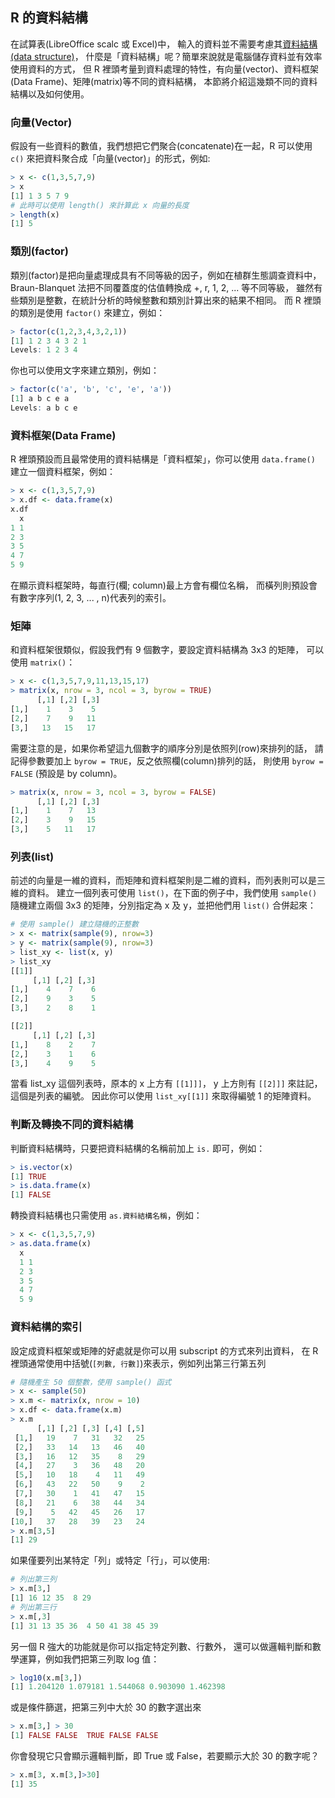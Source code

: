 ## R 的資料結構

在試算表(LibreOffice scalc 或 Excel)中，
輸入的資料並不需要考慮其[資料結構(data structure)](https://en.wikipedia.org/wiki/Data_structure)，
什麼是「資料結構」呢？簡單來說就是電腦儲存資料並有效率使用資料的方式，
但 R 裡頭考量到資料處理的特性，有向量(vector)、資料框架(Data Frame)、矩陣(matrix)等不同的資料結構，
本節將介紹這幾類不同的資料結構以及如何使用。

### 向量(Vector)

假設有一些資料的數值，我們想把它們聚合(concatenate)在一起，R 可以使用 ```c()```
來把資料聚合成「向量(vector)」的形式，例如:

```R
> x <- c(1,3,5,7,9)
> x
[1] 1 3 5 7 9
# 此時可以使用 length() 來計算此 x 向量的長度
> length(x)
[1] 5
```
### 類別(factor)

類別(factor)是把向量處理成具有不同等級的因子，例如在植群生態調查資料中，
Braun-Blanquet 法把不同覆蓋度的估值轉換成 +, r, 1, 2, ... 等不同等級，
雖然有些類別是整數，在統計分析的時候整數和類別計算出來的結果不相同。
而 R 裡頭的類別是使用 ```factor()``` 來建立，例如：

```R
> factor(c(1,2,3,4,3,2,1))
[1] 1 2 3 4 3 2 1
Levels: 1 2 3 4
```

你也可以使用文字來建立類別，例如：

```R
> factor(c('a', 'b', 'c', 'e', 'a'))
[1] a b c e a
Levels: a b c e
```

### 資料框架(Data Frame)

R 裡頭預設而且最常使用的資料結構是「資料框架」，你可以使用 ```data.frame()```
建立一個資料框架，例如：

```R
> x <- c(1,3,5,7,9)
> x.df <- data.frame(x)
x.df
  x
1 1
2 3
3 5
4 7
5 9
```

在顯示資料框架時，每直行(欄; column)最上方會有欄位名稱，
而橫列則預設會有數字序列(1, 2, 3, ... , n)代表列的索引。

### 矩陣

和資料框架很類似，假設我們有 9 個數字，要設定資料結構為 3x3 的矩陣，
可以使用 ```matrix()```：

```R
> x <- c(1,3,5,7,9,11,13,15,17)
> matrix(x, nrow = 3, ncol = 3, byrow = TRUE)
      [,1] [,2] [,3]
[1,]    1    3    5
[2,]    7    9   11
[3,]   13   15   17
```

需要注意的是，如果你希望這九個數字的順序分別是依照列(row)來排列的話，
請記得參數要加上 ```byrow = TRUE```，反之依照欄(column)排列的話，
則使用 ```byrow = FALSE``` (預設是 by column)。

```R
> matrix(x, nrow = 3, ncol = 3, byrow = FALSE)
      [,1] [,2] [,3]
[1,]    1    7   13
[2,]    3    9   15
[3,]    5   11   17
```

### 列表(list)

前述的向量是一維的資料，而矩陣和資料框架則是二維的資料，而列表則可以是三維的資料。
建立一個列表可使用 ```list()```，在下面的例子中，我們使用 ```sample()``` 
隨機建立兩個 3x3 的矩陣，分別指定為 x 及 y，並把他們用 ```list()``` 合併起來：

```R
# 使用 sample() 建立隨機的正整數
> x <- matrix(sample(9), nrow=3)
> y <- matrix(sample(9), nrow=3)
> list_xy <- list(x, y)
> list_xy
[[1]]
     [,1] [,2] [,3]
[1,]    4    7    6
[2,]    9    3    5
[3,]    2    8    1

[[2]]
     [,1] [,2] [,3]
[1,]    8    2    7
[2,]    3    1    6
[3,]    4    9    5

```

當看 list_xy 這個列表時，原本的 x 上方有 ```[[1]]]```，
y 上方則有 ```[[2]]]``` 來註記，這個是列表的編號。
因此你可以使用 ```list_xy[[1]]``` 來取得編號 1 的矩陣資料。

### 判斷及轉換不同的資料結構

判斷資料結構時，只要把資料結構的名稱前加上 ```is.``` 即可，例如：

```R
> is.vector(x)
[1] TRUE
> is.data.frame(x)
[1] FALSE
```

轉換資料結構也只需使用 ```as.資料結構名稱```，例如：

```R
> x <- c(1,3,5,7,9)
> as.data.frame(x)
  x
  1 1
  2 3
  3 5
  4 7
  5 9
```

### 資料結構的索引

設定成資料框架或矩陣的好處就是你可以用 subscript 的方式來列出資料，
在 R 裡頭通常使用中括號(```[列數, 行數]```)來表示，例如列出第三行第五列

```R
# 隨機產生 50 個整數，使用 sample() 函式
> x <- sample(50)
> x.m <- matrix(x, nrow = 10)
> x.df <- data.frame(x.m)
> x.m
      [,1] [,2] [,3] [,4] [,5]
 [1,]   19    7   31   32   25
 [2,]   33   14   13   46   40
 [3,]   16   12   35    8   29
 [4,]   27    3   36   48   20
 [5,]   10   18    4   11   49
 [6,]   43   22   50    9    2
 [7,]   30    1   41   47   15
 [8,]   21    6   38   44   34
 [9,]    5   42   45   26   17
[10,]   37   28   39   23   24
> x.m[3,5]
[1] 29
```

如果僅要列出某特定「列」或特定「行」，可以使用:

```R
# 列出第三列
> x.m[3,]
[1] 16 12 35  8 29
# 列出第三行
> x.m[,3]
[1] 31 13 35 36  4 50 41 38 45 39
```

另一個 R 強大的功能就是你可以指定特定列數、行數外，
還可以做邏輯判斷和數學運算，例如我們把第三列取 log 值：

```R
> log10(x.m[3,])
[1] 1.204120 1.079181 1.544068 0.903090 1.462398
```

或是條件篩選，把第三列中大於 30 的數字選出來

```R
> x.m[3,] > 30
[1] FALSE FALSE  TRUE FALSE FALSE
```

你會發現它只會顯示邏輯判斷，即 True 或 False，若要顯示大於 30 的數字呢？

```R
> x.m[3, x.m[3,]>30]
[1] 35
```
